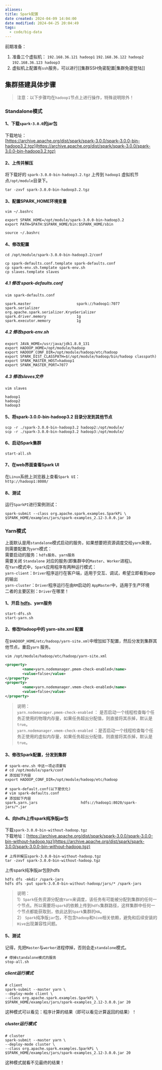 ```yaml
---
aliases: 
title: Spark配置
date created: 2024-04-09 14:04:00
date modified: 2024-04-25 20:04:49
tags:
  - code/big-data
---
```

前期准备：
1. 准备三个虚拟机： `192.168.36.121 hadoop1` `192.168.36.122 hadoop2` `192.168.36.123 hadoop3`
2. 虚拟机上配置有`ssh`服务，可以进行[[集群SSH免密配置|集群免密登陆]]
## 集群搭建具体步骤

> 注意：以下步骤均在`hadoop1`节点上进行操作，特殊说明除外！

### Standalone模式

#### 1、下载`spark-3.0.0`的jar包

下载地址：  
[https://archive.apache.org/dist/spark/spark-3.0.0/spark-3.0.0-bin-hadoop3.2.tgz](https://archive.apache.org/dist/spark/spark-3.0.0/spark-3.0.0-bin-hadoop3.2.tgz)

#### 2、上传并解压

将下载好的 `spark-3.0.0-bin-hadoop3.2.tgz` 上传到 `hadoop1` 虚拟机节点`/opt/module`目录下。

```shell
tar -zxvf spark-3.0.0-bin-hadoop3.2.tgz
```

#### 3、配置SPARK_HOME环境变量

```shell
vim ~/.bashrc 

export SPARK_HOME=/opt/module/spark-3.0.0-bin-hadoop3.2
export PATH=$PATH:$SPARK_HOME/bin:$SPARK_HOME/sbin

source ~/.bashrc 
```

#### 4、修改配置

```shell
cd /opt/module/spark-3.0.0-bin-hadoop3.2/conf

cp spark-defaults.conf.template spark-defaults.conf
cp spark-env.sh.template spark-env.sh
cp slaves.template slaves
```

##### 4.1 修改 spark-defaults.conf

```shell
vim spark-defaults.conf

spark.master                     spark://hadoop1:7077
spark.serializer                 org.apache.spark.serializer.KryoSerializer
spark.driver.memory              1g
spark.executor.memory            1g
```

##### 4.2 修改spark-env.sh

```shell
export JAVA_HOME=/usr/java/jdk1.8.0_131
export HADOOP_HOME=/opt/module/hadoop
export HADOOP_CONF_DIR=/opt/module/hadoop/etc/hadoop
export SPARK_DIST_CLASSPATH=$(/opt/module/hadoop/bin/hadoop classpath)
export SPARK_MASTER_HOST=hadoop1
export SPARK_MASTER_PORT=7077
```

##### 4.3 修改slaves文件

```shell
vim slaves

hadoop1
hadoop2
hadoop3
```

#### 5、将spark-3.0.0-bin-hadoop3.2 目录分发到其他节点

```shell
scp -r ./spark-3.0.0-bin-hadoop3.2 hadoop2:/opt/module/
scp -r ./spark-3.0.0-bin-hadoop3.2 hadoop3:/opt/module/
```

#### 6、启动Spark集群

```shell
start-all.sh
```

#### 7、在web界面查看Spark UI

在`Linux`系统上浏览器上查看`Spark UI`：  
`http://hadoop1:8080/`

#### 8、测试

运行`SparkPI`进行案例测试：

```shell
spark-submit --class org.apache.spark.examples.SparkPi \
$SPARK_HOME/examples/jars/spark-examples_2.12-3.0.0.jar 10
```

### Yarn模式

上面默认是用`standalone`模式启动的服务，如果想要把资源调度交给`yarn`来做，则需要配置为`yarn`模式：  
需要启动的服务：`hdfs服务`、`yarn服务`  
需要关闭 `Standalone` 对应的服务(即集群中的`Master`、`Worker`进程)。  
在`Yarn`模式中，`Spark`应用程序有两种运行模式：  
`yarn-client`：`Driver`程序运行在客户端，适用于交互、调试，希望立即看到app的输出  
`yarn-cluster`：`Driver`程序运行在由`RM`启动的 `AppMaster`中，适用于生产环境  
二者的主要区别：`Driver`在哪里！

#### 1、开启 [hdfs](https://so.csdn.net/so/search?q=hdfs&spm=1001.2101.3001.7020)、yarn服务

```shell
start-dfs.sh
start-yarn.sh
```

#### 2、修改Hadoop中的 yarn-site.xml 配置

在`$HADOOP_HOME/etc/hadoop/yarn-site.xml`中增加如下配置，然后分发到集群其他节点，重启`yarn` 服务。

```shell
vim /opt/module/hadoop/etc/hadoop/yarn-site.xml 
```

```XML
<property>
        <name>yarn.nodemanager.pmem-check-enabled</name>
        <value>false</value>
</property>
<property>
        <name>yarn.nodemanager.vmem-check-enabled</name>
        <value>false</value>
</property>
```

> 说明：  
> `yarn.nodemanager.pmem-check-enabled` ： 是否启动一个线程检查每个任务正使用的物理内存量，如果任务超出分配值，则直接将其杀掉，默认是`true`。  
> `yarn.nodemanager.vmem-check-enabled` ：是否启动一个线程检查每个任务正使用的虚拟内存量，如果任务超出分配值，则直接将其杀掉，默认是`true`。

#### 3、修改Spark配置，分发到集群

```shell
# spark-env.sh 中这一项必须要有
# cd /opt/module/spark/conf
# 添加如下内容
export HADOOP_CONF_DIR=/opt/module/hadoop/etc/hadoop

# spark-default.conf(以下是优化)
# vim spark-defaults.conf
# 添加如下内容
spark.yarn.jars                    hdfs://hadoop1:8020/spark-jars/*.jar
```

#### 4、向hdfs上传spark纯净版jar包

下载`spark-3.0.0-bin-without-hadoop.tgz`  
下载地址：[https://archive.apache.org/dist/spark/spark-3.0.0/spark-3.0.0-bin-without-hadoop.tgz](https://archive.apache.org/dist/spark/spark-3.0.0/spark-3.0.0-bin-without-hadoop.tgz)

```
# 上传并解压spark-3.0.0-bin-without-hadoop.tgz
tar -zxvf spark-3.0.0-bin-without-hadoop.tgz
```

上传spark纯净版jar包到hdfs

```
hdfs dfs -mkdir /spark-jars
hdfs dfs -put spark-3.0.0-bin-without-hadoop/jars/* /spark-jars
```

> 说明：  
> 1）`Spark`任务资源分配由`Yarn`来调度，该任务有可能被分配到集群的任何一个节点。所以需要将`spark`的依赖上传到`hdfs`集群路径，这样集群中任何一个节点都能获取到，依此达到`Spark`集群的`HA`。  
> 2） `Spark`纯净版`jar`包，不包含`hadoop`和`hive`相关依赖，避免和后续安装的`Hive`出现兼容性问题。

#### 5、测试

记得，先把`Master`与`worker`进程停掉，否则会走`standalone`模式。

```
# 停掉standalone模式的服务
stop-all.sh
```

##### client运行模式

```
# client
spark-submit --master yarn \
--deploy-mode client \
--class org.apache.spark.examples.SparkPi \
$SPARK_HOME/examples/jars/spark-examples_2.12-3.0.0.jar 20
```

这种模式可以看见：程序计算的结果（即可以看见计算返回的结果）！

##### cluster运行模式

```
# cluster
spark-submit --master yarn \
--deploy-mode cluster \
--class org.apache.spark.examples.SparkPi \
$SPARK_HOME/examples/jars/spark-examples_2.12-3.0.0.jar 20
```

这种模式就看不见最终的结果！
